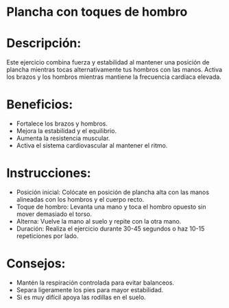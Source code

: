 # Plancha con toques de hombro

# Descripción:

Este ejercicio combina fuerza y estabilidad al mantener una posición de plancha mientras tocas alternativamente tus hombros con las manos.
Activa los brazos y los hombros mientras mantiene la frecuencia cardíaca elevada.

# Beneficios:

- Fortalece los brazos y hombros.
- Mejora la estabilidad y el equilibrio.
- Aumenta la resistencia muscular.
- Activa el sistema cardiovascular al mantener el ritmo.

# Instrucciones:

- Posición inicial:
	Colócate en posición de plancha alta con las manos alineadas con los hombros y el cuerpo recto.
- Toque de hombro:
	Levanta una mano y toca el hombro opuesto sin mover demasiado el torso.
- Alterna:
	Vuelve la mano al suelo y repite con la otra mano.
- Duración:
	Realiza el ejercicio durante 30-45 segundos o haz 10-15 repeticiones por lado.

# Consejos:

- Mantén la respiración controlada para evitar balanceos.
- Separa ligeramente los pies para mayor estabilidad.
- Si es muy difícil apoya las rodillas en el suelo.
